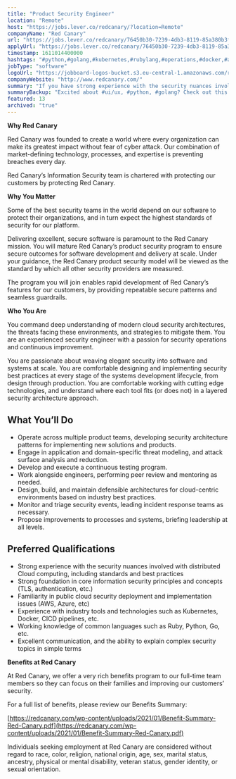 ```yaml
---
title: "Product Security Engineer"
location: "Remote"
host: "https://jobs.lever.co/redcanary/?location=Remote"
companyName: "Red Canary"
url: "https://jobs.lever.co/redcanary/76450b30-7239-4db3-8119-85a380b3f847"
applyUrl: "https://jobs.lever.co/redcanary/76450b30-7239-4db3-8119-85a380b3f847/apply"
timestamp: 1611014400000
hashtags: "#python,#golang,#kubernetes,#rubylang,#operations,#docker,#aws,#azure,#ui/ux,#office"
jobType: "software"
logoUrl: "https://jobboard-logos-bucket.s3.eu-central-1.amazonaws.com/red-canary"
companyWebsite: "http://www.redcanary.com/"
summary: "If you have strong experience with the security nuances involved with distributed Cloud computing, including standards and best practices, Red Canary is looking for someone with your skillset."
summaryBackup: "Excited about #ui/ux, #python, #golang? Check out this job post!"
featured: 13
archived: "true"
---
```


**Why Red Canary**

Red Canary was founded to create a world where every organization can make its greatest impact without fear of cyber attack. Our combination of market-defining technology, processes, and expertise is preventing breaches every day.

Red Canary’s Information Security team is chartered with protecting our customers by protecting Red Canary.

**Why You Matter**

Some of the best security teams in the world depend on our software to protect their organizations, and in turn expect the highest standards of security for our platform.

Delivering excellent, secure software is paramount to the Red Canary mission. You will mature Red Canary’s product security program to ensure secure outcomes for software development and delivery at scale. Under your guidance, the Red Canary product security model will be viewed as the standard by which all other security providers are measured.

The program you will join enables rapid development of Red Canary’s features for our customers, by providing repeatable secure patterns and seamless guardrails.

**Who You Are**

You command deep understanding of modern cloud security architectures, the threats facing these environments, and strategies to mitigate them. You are an experienced security engineer with a passion for security operations and continuous improvement.

You are passionate about weaving elegant security into software and systems at scale. You are comfortable designing and implementing security best practices at every stage of the systems development lifecycle, from design through production. You are comfortable working with cutting edge technologies, and understand where each tool fits (or does not) in a layered security architecture approach.

## What You’ll Do

*   Operate across multiple product teams, developing security architecture patterns for implementing new solutions and products. 
*   Engage in application and domain-specific threat modeling, and attack surface analysis and reduction.
*   Develop and execute a continuous testing program.
*   Work alongside engineers, performing peer review and mentoring as needed.
*   Design, build, and maintain defensible architectures for cloud-centric environments based on industry best practices.
*   Monitor and triage security events, leading incident response teams as necessary.
*   Propose improvements to processes and systems, briefing leadership at all levels.

## Preferred Qualifications

*   Strong experience with the security nuances involved with distributed Cloud computing, including standards and best practices
*   Strong foundation in core information security principles and concepts (TLS, authentication, etc.)
*   Familiarity in public cloud security deployment and implementation issues (AWS, Azure, etc)
*   Experience with industry tools and technologies such as Kubernetes, Docker, CICD pipelines, etc.
*   Working knowledge of common languages such as Ruby, Python, Go, etc.
*   Excellent communication, and the ability to explain complex security topics in simple terms

**Benefits at Red Canary**

At Red Canary, we offer a very rich benefits program to our full-time team members so they can focus on their families and improving our customers’ security. 

For a full list of benefits, please review our Benefits Summary:

[https://redcanary.com/wp-content/uploads/2021/01/Benefit-Summary-Red-Canary.pdf](https://redcanary.com/wp-content/uploads/2021/01/Benefit-Summary-Red-Canary.pdf)

Individuals seeking employment at Red Canary are considered without regard to race, color, religion, national origin, age, sex, marital status, ancestry, physical or mental disability, veteran status, gender identity, or sexual orientation.
